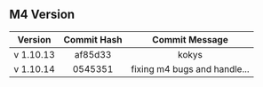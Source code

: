 ## M4 Version

|  Version  | Commit Hash | Commit Message |
| :-------: | :---------: | :------------: |
| v 1.10.13 |   af85d33   |     kokys      |
| v 1.10.14 | 0545351 | fixing m4 bugs and handle... |
